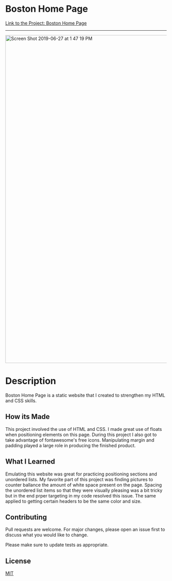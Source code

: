 # Boston Home Page

[Link to the Project: Boston Home Page](https://bostonhomepageproject.netlify.com)
___

<img width="1024" alt="Screen Shot 2019-06-27 at 1 47 19 PM" src="https://user-images.githubusercontent.com/49502261/60324842-dcf6ae00-9953-11e9-8ade-c6bbdcd117d4.png">

# Description
Boston Home Page is a static website that I created to strengthen my HTML and CSS skills. 

## How its Made
This project involved the use of HTML and CSS. I made great use of floats when positioning elements on this page. During this project I also got to take advantage of fontawesome's free icons. Manipulating margin and padding played a large role in producing the finished product. 


## What I Learned
Emulating this website was great for practicing positioning sections and unordered lists. My favorite part of this project was finding pictures to counter ballance the amount of white space present on the page. Spacing the unordered list items so that they were visually pleasing was a bit tricky but in the end prper targeting in my code resolved this issue. The same applied to getting certain headers to be the same color and size. 

## Contributing
Pull requests are welcome. For major changes, please open an issue first to discuss what you would like to change.

Please make sure to update tests as appropriate.

## License
[MIT](https://choosealicense.com/licenses/mit/)


